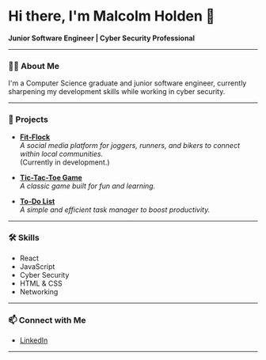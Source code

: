 # Hi there, I'm Malcolm Holden 👋

**Junior Software Engineer | Cyber Security Professional**

---

### 👨‍💻 About Me

I'm a Computer Science graduate and junior software engineer, currently sharpening my development skills while working in cyber security.

---

### 🚀 Projects

- **[Fit-Flock](#)**  
  _A social media platform for joggers, runners, and bikers to connect within local communities._  
  (Currently in development.)

- **[Tic-Tac-Toe Game](https://github.com/malcholden/tic-tac-toe-game)**  
  _A classic game built for fun and learning._

- **[To-Do List](https://github.com/malcholden/todo-revamped)**  
  _A simple and efficient task manager to boost productivity._

---

### 🛠️ Skills

- React
- JavaScript
- Cyber Security
- HTML & CSS
- Networking

---

### 📫 Connect with Me

- [LinkedIn](https://linkedin.com/malcolm-holden/)

---
